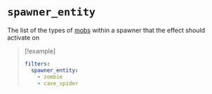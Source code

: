 # `spawner_entity`

The list of the types of [mobs](https://plugins.auxilor.io/all-plugins/the-entity-lookup-system) within a spawner that the effect should activate on

> [!example]
> ```yaml
> filters:
>   spawner_entity: 
>     - zombie
>     - cave_spider
> ```
